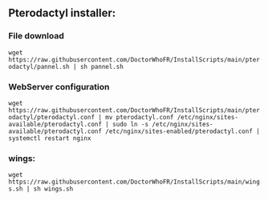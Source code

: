 ## Pterodactyl installer:

### File download
``wget https://raw.githubusercontent.com/DoctorWhoFR/InstallScripts/main/pterodactyl/pannel.sh | sh pannel.sh``

### WebServer configuration
``wget https://raw.githubusercontent.com/DoctorWhoFR/InstallScripts/main/pterodactyl/pterodactyl.conf | mv pterodactyl.conf /etc/nginx/sites-available/pterodactyl.conf | sudo ln -s /etc/nginx/sites-available/pterodactyl.conf /etc/nginx/sites-enabled/pterodactyl.conf | systemctl restart nginx  ``

### wings:

``wget https://raw.githubusercontent.com/DoctorWhoFR/InstallScripts/main/wings.sh | sh wings.sh``
